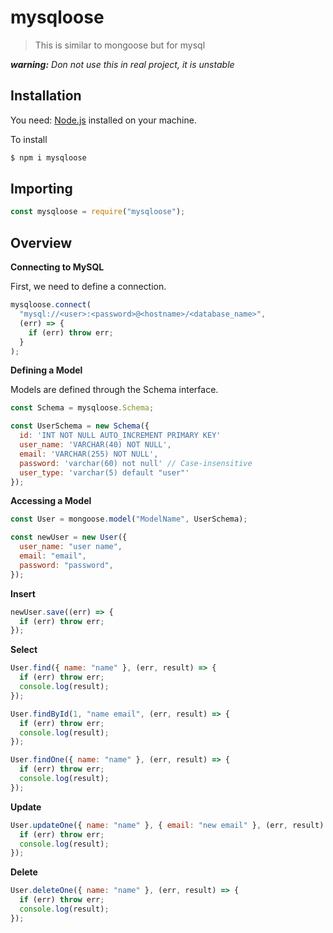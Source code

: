 # mysqloose

> This is similar to mongoose but for mysql

_**warning:**_ _Don not use this in real project, it is unstable_

## Installation

You need: [Node.js](https://nodejs.org) installed on your machine.

To install

```bash
$ npm i mysqloose
```

## Importing

```js
const mysqloose = require("mysqloose");
```

## Overview

**Connecting to MySQL**

First, we need to define a connection.

```js
mysqloose.connect(
  "mysql://<user>:<password>@<hostname>/<database_name>",
  (err) => {
    if (err) throw err;
  }
);
```

**Defining a Model**

Models are defined through the Schema interface.

```js
const Schema = mysqloose.Schema;

const UserSchema = new Schema({
  id: 'INT NOT NULL AUTO_INCREMENT PRIMARY KEY'
  user_name: 'VARCHAR(40) NOT NULL',
  email: 'VARCHAR(255) NOT NULL',
  password: 'varchar(60) not null' // Case-insensitive
  user_type: 'varchar(5) default "user"'
});
```

**Accessing a Model**

```js
const User = mongoose.model("ModelName", UserSchema);

const newUser = new User({
  user_name: "user name",
  email: "email",
  password: "password",
});
```

**Insert**

```js
newUser.save((err) => {
  if (err) throw err;
});
```

**Select**

```js
User.find({ name: "name" }, (err, result) => {
  if (err) throw err;
  console.log(result);
});

User.findById(1, "name email", (err, result) => {
  if (err) throw err;
  console.log(result);
});

User.findOne({ name: "name" }, (err, result) => {
  if (err) throw err;
  console.log(result);
});
```

**Update**

```js
User.updateOne({ name: "name" }, { email: "new email" }, (err, result) => {
  if (err) throw err;
  console.log(result);
});
```

**Delete**

```js
User.deleteOne({ name: "name" }, (err, result) => {
  if (err) throw err;
  console.log(result);
});
```
